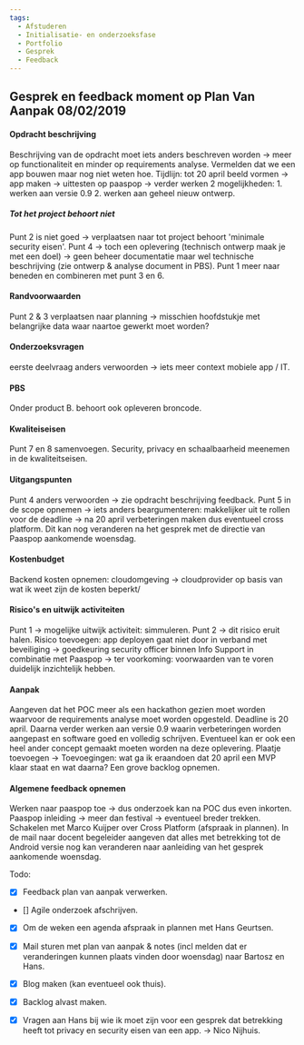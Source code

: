 ```yaml
---
tags:
  - Afstuderen
  - Initialisatie- en onderzoeksfase
  - Portfolio
  - Gesprek
  - Feedback
---
```


## Gesprek en feedback moment op Plan Van Aanpak 08/02/2019

#### Opdracht beschrijving
Beschrijving van de opdracht moet iets anders beschreven worden ->  meer op functionaliteit en minder op requirements analyse. Vermelden dat we een app bouwen maar nog niet weten hoe. Tijdlijn: tot 20 april beeld vormen -> app maken -> uittesten op paaspop -> verder werken 2 mogelijkheden: 1. werken aan versie 0.9 2. werken aan geheel nieuw ontwerp. 

##### Tot het project behoort niet
Punt 2 is niet goed -> verplaatsen naar tot project behoort 'minimale security eisen'. 
Punt 4 -> toch een oplevering (technisch ontwerp maak je met een doel) -> geen beheer documentatie maar wel technische beschrijving (zie ontwerp & analyse document in PBS). 
Punt 1 meer naar beneden en combineren met punt 3 en 6.

#### Randvoorwaarden
Punt 2 & 3 verplaatsen naar planning -> misschien hoofdstukje met belangrijke data waar naartoe gewerkt moet worden?

#### Onderzoeksvragen
eerste deelvraag anders verwoorden -> iets meer context mobiele app / IT.

#### PBS
Onder product B. behoort ook opleveren broncode. 

#### Kwaliteiseisen
Punt 7 en 8 samenvoegen.
Security, privacy en schaalbaarheid meenemen in de kwaliteitseisen.

#### Uitgangspunten
Punt 4 anders verwoorden -> zie opdracht beschrijving feedback.
Punt 5 in de scope opnemen -> iets anders beargumenteren: makkelijker uit te rollen voor de deadline -> na 20 april verbeteringen maken dus eventueel cross platform. Dit kan nog veranderen na het gesprek met de directie van Paaspop aankomende woensdag.

#### Kostenbudget
Backend kosten opnemen: cloudomgeving -> cloudprovider op basis van wat ik weet zijn de kosten beperkt/ 

#### Risico's en uitwijk activiteiten
Punt 1 -> mogelijke uitwijk activiteit: simmuleren.
Punt 2 -> dit risico eruit halen.
Risico toevoegen: app deployen gaat niet door in verband met beveiliging -> goedkeuring security officer binnen Info Support in combinatie met Paaspop -> ter voorkoming: voorwaarden van te voren duidelijk inzichtelijk hebben.

#### Aanpak
Aangeven dat het POC meer als een hackathon gezien moet worden waarvoor de requirements analyse moet worden opgesteld. Deadline is 20 april. Daarna verder werken aan versie 0.9 waarin verbeteringen worden aangepast en software goed en volledig schrijven. Eventueel kan er ook een heel ander concept gemaakt moeten worden na deze oplevering. 
Plaatje toevoegen -> Toevoegingen: wat ga ik eraandoen dat 20 april een MVP klaar staat en wat daarna?
Een grove backlog opnemen.

#### Algemene feedback opnemen
Werken naar paaspop toe -> dus onderzoek kan na POC dus even inkorten. 
Paaspop inleiding -> meer dan festival -> eventueel breder trekken.
Schakelen met Marco Kuijper over Cross Platform (afspraak in plannen).
In de mail naar docent begeleider aangeven dat alles met betrekking tot de Android versie nog kan veranderen naar aanleiding van het gesprek aankomende woensdag.

Todo:
- [x] Feedback plan van aanpak verwerken.
- [] Agile onderzoek afschrijven.
- [x] Om de weken een agenda afspraak in plannen met Hans Geurtsen.
- [x] Mail sturen met plan van aanpak & notes (incl melden dat er veranderingen kunnen plaats vinden door woensdag) naar Bartosz en Hans.
- [x] Blog maken (kan eventueel ook thuis).
- [x] Backlog alvast maken.
- [x] Vragen aan Hans bij wie ik moet zijn voor een gesprek dat betrekking heeft tot privacy en security eisen van een app. -> Nico Nijhuis. 

